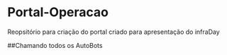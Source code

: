 # Portal-Operacao

Reopsitório para criação do portal criado para apresentação do infraDay

##Chamando todos os AutoBots
